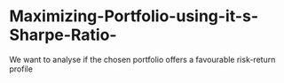 # Maximizing-Portfolio-using-it-s-Sharpe-Ratio-
We want to analyse if the chosen portfolio offers a favourable risk-return profile
